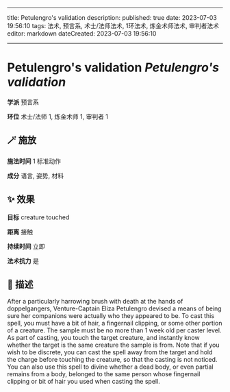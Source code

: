 
---
title: Petulengro's validation
description: 
published: true
date: 2023-07-03 19:56:10
tags: 法术, 预言系, 术士/法师法术, 1环法术, 炼金术师法术, 审判者法术
editor: markdown
dateCreated: 2023-07-03 19:56:10

---

# **Petulengro's validation** *Petulengro's validation*

**学派** 预言系 

**环位** 术士/法师 1, 炼金术师 1, 审判者 1

## 🪄 施放

**施法时间** 1 标准动作

**成分** 语言, 姿势, 材料

## ✨ 效果 

**目标** creature touched 

**距离** 接触  

**持续时间** 立即 

**法术抗力** 是

## 📖 描述

After a particularly harrowing brush with death at the hands of doppelgangers, Venture-Captain Eliza Petulengro devised a means of being sure her companions were actually who they appeared to be. To cast this spell, you must have a bit of hair, a fingernail clipping, or some other portion of a creature. The sample must be no more than 1 week old per caster level. As part of casting, you touch the target creature, and instantly know whether the target is the same creature the sample is from. Note that if you wish to be discrete, you can cast the spell away from the target and hold the charge before touching the creature, so that the casting is not noticed. You can also use this spell to divine whether a dead body, or even partial remains from a body, belonged to the same person whose fingernail clipping or bit of hair you used when casting the spell.
    